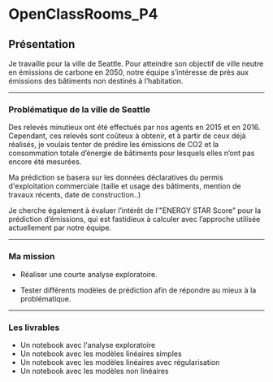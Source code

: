 # OpenClassRooms_P4

## Présentation

Je travaille pour la ville de Seattle. Pour atteindre son objectif de ville neutre en émissions de carbone en 2050, notre équipe s’intéresse de près aux émissions des bâtiments non destinés à l’habitation.
***

### Problématique de la ville de Seattle

Des relevés minutieux ont été effectués par nos agents en 2015 et en 2016. Cependant, ces relevés sont coûteux à obtenir, et à partir de ceux déjà réalisés, je voulais tenter de prédire les émissions de CO2 et la consommation totale d’énergie de bâtiments pour lesquels elles n’ont pas encore été mesurées.

Ma prédiction se basera sur les données déclaratives du permis d'exploitation commerciale (taille et usage des bâtiments, mention de travaux récents, date de construction..)

Je cherche également à évaluer l’intérêt de l’"ENERGY STAR Score" pour la prédiction d’émissions, qui est fastidieux à calculer avec l’approche utilisée actuellement par notre équipe.

***

### Ma mission

* Réaliser une courte analyse exploratoire.
    
* Tester différents modèles de prédiction afin de répondre au mieux à la problématique.

***

### Les livrables

* Un notebook avec l'analyse exploratoire
* Un notebook avec les modèles linéaires simples
* Un notebook avec les modèles linéaires avec régularisation
* Un notebook avec les modèles non linéaires
